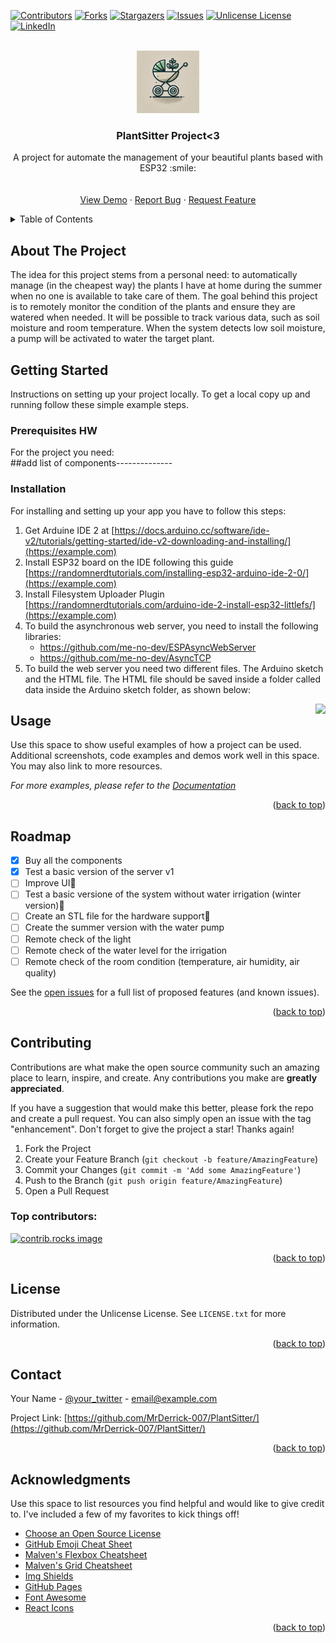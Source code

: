 <a id="readme-top"></a>

<!-- PROJECT SHIELDS -->
<!--
*** https://www.markdownguide.org/basic-syntax/#reference-style-links
-->
[![Contributors][contributors-shield]][contributors-url]
[![Forks][forks-shield]][forks-url]
[![Stargazers][stars-shield]][stars-url]
[![Issues][issues-shield]][issues-url]
[![Unlicense License][license-shield]][license-url]
[![LinkedIn][linkedin-shield]][linkedin-url]



<!-- PROJECT LOGO -->
<br />
<div align="center">
  <a href="https://github.com/othneildrew/logo">
    <img src="test.jpg" alt="Logo" width="100" height="100">
  </a>

  <h3 align="center">PlantSitter Project<3</h3>

  <p align="center">
    A project for automate the management of your beautiful plants based with ESP32 :smile:
    <br />
    <br />
    <br />
    <a href="https://github.com/MrDerrick-007/PlantSitter/">View Demo</a>
    ·
    <a href="https://github.com/MrDerrick-007/PlantSitter//issues/new?labels=bug&template=bug-report---.md">Report Bug</a>
    ·
    <a href="https://github.com/MrDerrick-007/PlantSitter//issues/new?labels=enhancement&template=feature-request---.md">Request Feature</a>
  </p>
</div>



<!-- TABLE OF CONTENTS -->
<details>
  <summary>Table of Contents</summary>
  <ol>
    <li>
      <a href="#about-the-project">About The Project</a>
      <ul>
        <li><a href="#built-with">Built With</a></li>
      </ul>
    </li>
    <li>
      <a href="#getting-started">Getting Started</a>
      <ul>
        <li><a href="#prerequisites">Prerequisites</a></li>
        <li><a href="#installation">Installation</a></li>
      </ul>
    </li>
    <li><a href="#usage">Usage</a></li>
    <li><a href="#roadmap">Roadmap</a></li>
    <li><a href="#contributing">Contributing</a></li>
    <li><a href="#license">License</a></li>
    <li><a href="#contact">Contact</a></li>
    <li><a href="#acknowledgments">Acknowledgments</a></li>
  </ol>
</details>



<!-- ABOUT THE PROJECT -->
## About The Project

The idea for this project stems from a personal need: to automatically manage (in the cheapest way) the plants I have at home during the summer when no one is available to take care of them. The goal behind this project is to remotely monitor the condition of the plants and ensure they are watered when needed. It will be possible to track various data, such as soil moisture and room temperature. When the system detects low soil moisture, a pump will be activated to water the target plant. 

<!--### Built With

This section should list any major frameworks/libraries used to bootstrap your project. Leave any add-ons/plugins for the acknowledgements section. Here are a few examples.

* [![Next][Next.js]][Next-url]
* [![React][React.js]][React-url]
* [![Vue][Vue.js]][Vue-url]
* [![Angular][Angular.io]][Angular-url]
* [![Svelte][Svelte.dev]][Svelte-url]
* [![Laravel][Laravel.com]][Laravel-url]
* [![Bootstrap][Bootstrap.com]][Bootstrap-url]
* [![JQuery][JQuery.com]][JQuery-url]

<p align="right">(<a href="#readme-top">back to top</a>)</p>

-->

<!-- GETTING STARTED -->
## Getting Started

Instructions on setting up your project locally.
To get a local copy up and running follow these simple example steps.

### Prerequisites HW

For the project you need:  
##add list of components--------------

### Installation

For installing and setting up your app you have to follow this steps:

1. Get Arduine IDE 2 at [https://docs.arduino.cc/software/ide-v2/tutorials/getting-started/ide-v2-downloading-and-installing/](https://example.com)
2. Install ESP32 board on the IDE following this guide [https://randomnerdtutorials.com/installing-esp32-arduino-ide-2-0/](https://example.com)
3. Install Filesystem Uploader Plugin [https://randomnerdtutorials.com/arduino-ide-2-install-esp32-littlefs/](https://example.com)
4. To build the asynchronous web server, you need to install the following libraries:
   * https://github.com/me-no-dev/ESPAsyncWebServer
   * https://github.com/me-no-dev/AsyncTCP
5. To build the web server you need two different files. The Arduino sketch and the HTML file. The HTML file should be saved inside a folder called data inside the Arduino sketch folder, as shown below:
<img style="float: right;" src="https://github.com/user-attachments/assets/c0e31e9c-0404-4302-865e-1666f52bc7b0">

<!-- USAGE EXAMPLES -->
## Usage

Use this space to show useful examples of how a project can be used. Additional screenshots, code examples and demos work well in this space. You may also link to more resources.

_For more examples, please refer to the [Documentation](https://example.com)_

<p align="right">(<a href="#readme-top">back to top</a>)</p>



<!-- ROADMAP -->
## Roadmap

- [x] Buy all the components
- [x] Test a basic version of the server v1
- [ ] Improve UI🌟
- [ ] Test a basic versione of the system without water irrigation (winter version)🥶
- [ ] Create an STL file for the hardware support🍅
- [ ] Create the summer version with the water pump 
- [ ] Remote check of the light
- [ ] Remote check of the water level for the irrigation
- [ ] Remote check of the room condition (temperature, air humidity, air quality)

See the [open issues](https://github.com/MrDerrick-007/PlantSitter//issues) for a full list of proposed features (and known issues).

<p align="right">(<a href="#readme-top">back to top</a>)</p>



<!-- CONTRIBUTING -->
## Contributing

Contributions are what make the open source community such an amazing place to learn, inspire, and create. Any contributions you make are **greatly appreciated**.

If you have a suggestion that would make this better, please fork the repo and create a pull request. You can also simply open an issue with the tag "enhancement".
Don't forget to give the project a star! Thanks again!

1. Fork the Project
2. Create your Feature Branch (`git checkout -b feature/AmazingFeature`)
3. Commit your Changes (`git commit -m 'Add some AmazingFeature'`)
4. Push to the Branch (`git push origin feature/AmazingFeature`)
5. Open a Pull Request

### Top contributors:

<a href="https://github.com/MrDerrick-007/PlantSitter/graphs/contributors">
  <img src="https://contrib.rocks/image?repo=MrDerrick-007/PlantSitter" alt="contrib.rocks image" />
</a>

<p align="right">(<a href="#readme-top">back to top</a>)</p>



<!-- LICENSE -->
## License

Distributed under the Unlicense License. See `LICENSE.txt` for more information.

<p align="right">(<a href="#readme-top">back to top</a>)</p>



<!-- CONTACT -->
## Contact

Your Name - [@your_twitter](https://twitter.com/your_username) - email@example.com

Project Link: [https://github.com/MrDerrick-007/PlantSitter/](https://github.com/MrDerrick-007/PlantSitter/)

<p align="right">(<a href="#readme-top">back to top</a>)</p>



<!-- ACKNOWLEDGMENTS -->
## Acknowledgments

Use this space to list resources you find helpful and would like to give credit to. I've included a few of my favorites to kick things off!

* [Choose an Open Source License](https://choosealicense.com)
* [GitHub Emoji Cheat Sheet](https://www.webpagefx.com/tools/emoji-cheat-sheet)
* [Malven's Flexbox Cheatsheet](https://flexbox.malven.co/)
* [Malven's Grid Cheatsheet](https://grid.malven.co/)
* [Img Shields](https://shields.io)
* [GitHub Pages](https://pages.github.com)
* [Font Awesome](https://fontawesome.com)
* [React Icons](https://react-icons.github.io/react-icons/search)

<p align="right">(<a href="#readme-top">back to top</a>)</p>



<!-- MARKDOWN LINKS & IMAGES -->
<!-- https://www.markdownguide.org/basic-syntax/#reference-style-links -->
[contributors-shield]: https://img.shields.io/github/contributors/MrDerrick-007/PlantSitter.svg?style=for-the-badge
[contributors-url]: https://github.com/MrDerrick-007/PlantSitter//graphs/contributors
[forks-shield]: https://img.shields.io/github/forks/MrDerrick-007/PlantSitter.svg?style=for-the-badge
[forks-url]: https://github.com/MrDerrick-007/PlantSitter/network/members
[stars-shield]: https://img.shields.io/github/stars/MrDerrick-007/PlantSitter.svg?style=for-the-badge
[stars-url]: https://github.com/MrDerrick-007/PlantSitter/stargazers
[issues-shield]: https://img.shields.io/github/issues/MrDerrick-007/PlantSitter/.svg?style=for-the-badge
[issues-url]: https://github.com/MrDerrick-007/PlantSitter/issues
[license-shield]: https://img.shields.io/github/license/MrDerrick-007/PlantSitter.svg?style=for-the-badge
[license-url]: https://github.com/MrDerrick-007/PlantSitter/blob/master/LICENSE.txt
[linkedin-shield]: https://img.shields.io/badge/-LinkedIn-black.svg?style=for-the-badge&logo=linkedin&colorB=555
[linkedin-url]: https://linkedin.com/
[product-screenshot]: images/screenshot.png
[Next.js]: https://img.shields.io/badge/next.js-000000?style=for-the-badge&logo=nextdotjs&logoColor=white
[Next-url]: https://nextjs.org/
[React.js]: https://img.shields.io/badge/React-20232A?style=for-the-badge&logo=react&logoColor=61DAFB
[React-url]: https://reactjs.org/
[Vue.js]: https://img.shields.io/badge/Vue.js-35495E?style=for-the-badge&logo=vuedotjs&logoColor=4FC08D
[Vue-url]: https://vuejs.org/
[Angular.io]: https://img.shields.io/badge/Angular-DD0031?style=for-the-badge&logo=angular&logoColor=white
[Angular-url]: https://angular.io/
[Svelte.dev]: https://img.shields.io/badge/Svelte-4A4A55?style=for-the-badge&logo=svelte&logoColor=FF3E00
[Svelte-url]: https://svelte.dev/
[Laravel.com]: https://img.shields.io/badge/Laravel-FF2D20?style=for-the-badge&logo=laravel&logoColor=white
[Laravel-url]: https://laravel.com
[Bootstrap.com]: https://img.shields.io/badge/Bootstrap-563D7C?style=for-the-badge&logo=bootstrap&logoColor=white
[Bootstrap-url]: https://getbootstrap.com
[JQuery.com]: https://img.shields.io/badge/jQuery-0769AD?style=for-the-badge&logo=jquery&logoColor=white
[JQuery-url]: https://jquery.com 
